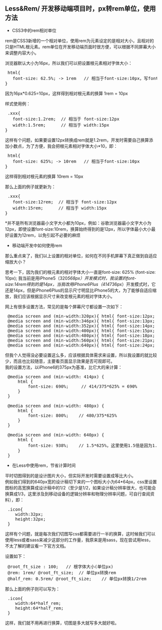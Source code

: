 ## Less&Rem/ 开发移动端项目时，px转rem单位，使用方法

* CSS3中的rem相对单位

rem是CSS3新增的一个相对单位，使用rem为元素设定的是相对大小，且相对的只是HTML根元素。rem单位在开发移动端页面时很方便，可以根据不同屏幕大小来调整内容大小。  
  
浏览器默认大小为16px，所以我们可以把设置根元素相对字体大小：  

<pre>
 html{
   font-size: 62.5%; -> 1rem   // 相当于font-size:10px，写font-size:10px也是一样的
}
</pre>

因为16px*0.625=10px，这样得到相对根元素的换算 1rem = 10px  
  
样式使用例：

<pre>
 .xxx{
   font-size:1.2rem;  // 相当于 font-size:12px
   width:1.5rem;      // 相当于 width:15px
}
</pre>

这样有个问题，如果要设置12px转换成rem就是1.2rem，开发时需要自己换算添加小数点，为了方便，我会把根元素相对字体大小*10，即：  

<pre>
 html{
   font-size: 625%; -> 10rem   // 相当于font-size:10px
} 
</pre>

这样得到相对根元素的换算 10rem = 10px  

那么上面的例子就更新为：  

<pre>
 .xxx{
   font-size:12rem;  // 相当于 font-size:12px
   width:15rem;      // 相当于 width:15px
}
</pre>

*并不是所有浏览器最小文字大小都为10px，例如：谷歌浏览器最小文字大小为12px，即使设置font-size:10rem，换算始终得到的是12px，所以字体最小大小最好设置为12rem，以免引起不必要的麻烦

* 移动端开发中如何使用rem

那么重点来了，我们以上设置的相对单位，如何在不同手机屏幕下真正做到自适应缩放大小？  

思考一下，因为我们的根元素的相对字体大小一直是font-size: 625% (font-size: 10px);
我当前是用iPhone5（320*568px）开发模式时，我设置的font-size:14rem得到的是14px，当我改用iPhone6Plus（414*736px）开发模式时，它还是14px，但是iPhone6Plus的显示尺寸明显比iPhone5的大，为了能够自适应缩放，我们应该根据显示尺寸来改变根元素的相对字体大小。

网上有很多设置方法，常见的是每个屏幕尺寸都设置一次如下：

<pre>
 @media screen and (min-width:320px){ html{ font-size:12px; } }  
 @media screen and (min-width:346px){ html{ font-size:13px; } }  
 @media screen and (min-width:352px){ html{ font-size:14px; } }  
 @media screen and (min-width:400px){ html{ font-size:15px; } }  
 @media screen and (min-width:480px){ html{ font-size:18px; } }  
 @media screen and (min-width:560px){ html{ font-size:21px; } }  
 @media screen and (min-width:640px){ html{ font-size:24px; } }  
</pre>

但我个人觉得没必要设置这么多，应该根据具体需求来设置，所以我设置的就比较少，而且也比较随意，主要看页面显示效果是否可观即可。  
我的设置方法，以iPhone6的375px为基准，比它大的来计算：

<pre>
 @media screen and (min-width: 414px) {  
     html {  
         font-size: 690%;     // 414/375*625% = 690%  
     }  
 }  
  
 @media screen and (min-width: 480px) {  
     html {  
         font-size: 800%;    // 480/375*625%  
     }  
 }  

 @media screen and (min-width: 640px) {  
     html {  
         font-size: 938%;    // 1.5*625%，这里使用1.5倍是因为1.5倍对于我的设计页面是刚好合适的大小  
     }  
 }
</pre>

* 在Less中使用rem，节省计算时间

平时切图得到的是设计图片大小，但实际开发时需要设置成等比大小。  
例如我们得到的640px宽的设计稿切下来的一个图标大小为64*64px，css里设置图标的高宽换算成设计稿中的1/2（至少是1/2，如果设计稿分辨率很大，也可能会换算成1/3，这里涉及到移动设备的逻辑分辨率和物理分辨率问题，可自行查阅资料），即：  

<pre>
 .icon{  
    width:32px;  
    height:32px;  
 }
</pre>

这样有个问题，就是每次我们切图写css都需要进行一半的换算，这时候我们可以使用less或者sass来减少这部分的工作量，我原来是用sass，现在尝试用less，不太了解的建议看一下官方文档。  

设置如下：

<pre>
 @root_ft_size : 100;   // 根字体大小(单位px)  
 @rem: 1rem/ @root_ft_size;  // 单位px转换rem  
 @half_rem: 0.5rem/ @root_ft_size;    // 单位px转换1/2rem
</pre>

那么上面的例子则可以写为：

<pre>
 .icon{  
    width:64*half_rem;  
    height:64*half_rem;  
 }
</pre>

这样，我们就不用再进行换算，切图是多大就写多大就好啦。
